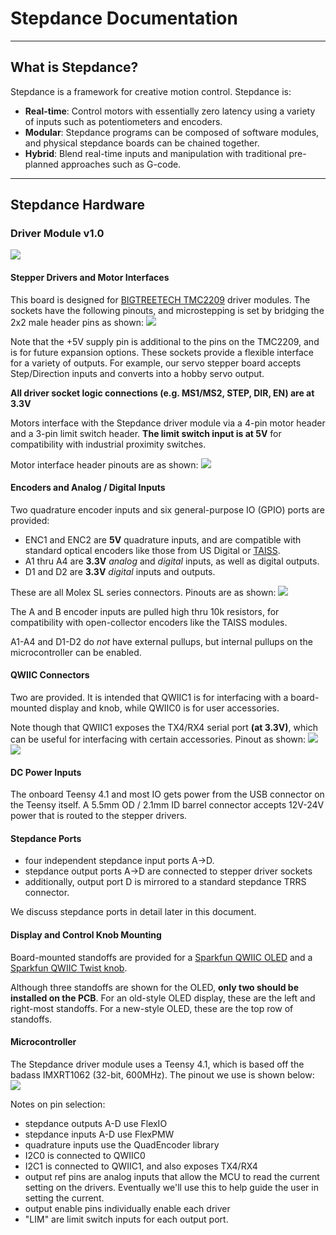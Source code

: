 # Stepdance Documentation
***
## What is Stepdance?
Stepdance is a framework for creative motion control. Stepdance is:

- **Real-time**: Control motors with essentially zero latency using a variety of inputs such as potentiometers and encoders.
- **Modular**: Stepdance programs can be composed of software modules, and physical stepdance boards can be chained together.
- **Hybrid**: Blend real-time inputs and manipulation with traditional pre-planned approaches such as G-code.
***
## Stepdance Hardware
### Driver Module v1.0
![](/doc/images/module_driver.png)

#### Stepper Drivers and Motor Interfaces
This board is designed for [BIGTREETECH TMC2209](https://pages.github.com/) driver modules. The sockets have the following pinouts, and microstepping is set by bridging the 2x2 male header pins as shown:
![](/doc/images/stepper_driver_sockets.png)

Note that the +5V supply pin is additional to the pins on the TMC2209, and is for future expansion options. These sockets provide a flexible interface for a variety of outputs. For example, our servo stepper board accepts Step/Direction inputs and converts into a hobby servo output.

**All driver socket logic connections (e.g. MS1/MS2, STEP, DIR, EN) are at 3.3V**

Motors interface with the Stepdance driver module via a 4-pin motor header and a 3-pin limit switch header. **The limit switch input is at 5V** for compatibility with industrial proximity switches.

Motor interface header pinouts are as shown:
![](/doc/images/motor_connectors.png)

#### Encoders and Analog / Digital Inputs
Two quadrature encoder inputs and six general-purpose IO (GPIO) ports are provided:

- ENC1 and ENC2 are **5V** quadrature inputs, and are compatible with standard optical encoders like those from US Digital or [TAISS](/doc/taiss.md).
- A1 thru A4 are **3.3V** _analog_ and _digital_ inputs, as well as digital outputs.
- D1 and D2 are **3.3V** _digital_ inputs and outputs.

These are all Molex SL series connectors. Pinouts are as shown:
![](/doc/images/input_connectors.png)

The A and B encoder inputs are pulled high thru 10k resistors, for compatibility with open-collector encoders like the TAISS modules.

A1-A4 and D1-D2 do _not_ have external pullups, but internal pullups on the microcontroller can be enabled.

#### QWIIC Connectors
Two are provided. It is intended that QWIIC1 is for interfacing with a board-mounted display and knob, while QWIIC0 is for user accessories.

Note though that QWIIC1 exposes the TX4/RX4 serial port **(at 3.3V)**, which can be useful for interfacing with certain accessories. Pinout as shown:
![](/doc/images/qwiic.png)
![](/doc/images/sparkfun_qwiic.jpg)

#### DC Power Inputs
The onboard Teensy 4.1 and most IO gets power from the USB connector on the Teensy itself. A 5.5mm OD / 2.1mm ID barrel connector accepts 12V-24V power that is routed to the stepper drivers.

#### Stepdance Ports

- four independent stepdance input ports A->D.
- stepdance output ports A->D are connected to stepper driver sockets
- additionally, output port D is mirrored to a standard stepdance TRRS connector.

We discuss stepdance ports in detail later in this document.

#### Display and Control Knob Mounting
Board-mounted standoffs are provided for a [Sparkfun QWIIC OLED](https://www.sparkfun.com/sparkfun-qwiic-oled-display-0-91-in-128x32-lcd-24606.html) and a [Sparkfun QWIIC Twist knob](https://www.sparkfun.com/sparkfun-qwiic-twist-rgb-rotary-encoder-breakout.html).

Although three standoffs are shown for the OLED, **only two should be installed on the PCB**. For an old-style OLED display, these are the left and right-most standoffs. For a new-style OLED, these are the top row of standoffs.

#### Microcontroller
The Stepdance driver module uses a Teensy 4.1, which is based off the badass IMXRT1062 (32-bit, 600MHz). The pinout we use is shown below:
![](/doc/images/module_driver_teensy.png)

Notes on pin selection:

- stepdance outputs A-D use FlexIO
- stepdance inputs A-D use FlexPMW
- quadrature inputs use the QuadEncoder library
- I2C0 is connected to QWIIC0
- I2C1 is connected to QWIIC1, and also exposes TX4/RX4
- output ref pins are analog inputs that allow the MCU to read the current setting on the drivers. Eventually we'll use this to help guide the user in setting the current.
- output enable pins individually enable each driver
- "LIM" are limit switch inputs for each output port.